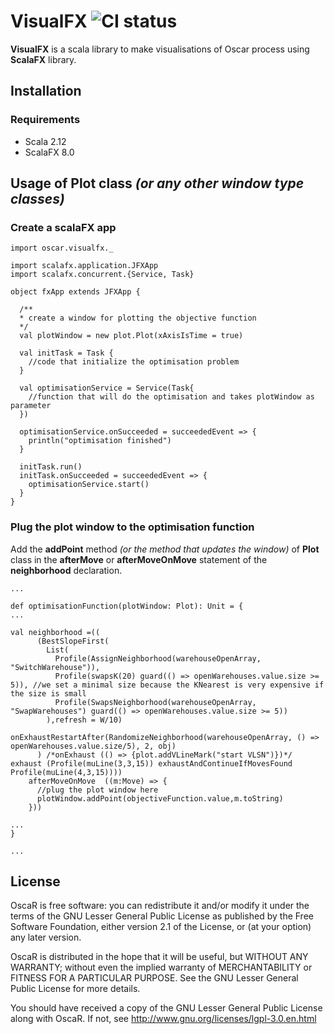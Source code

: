 # VisualFX ![CI status](https://img.shields.io/badge/build-passing-brightgreen.svg)

**VisualFX** is a scala library to make visualisations of Oscar process using **ScalaFX** library.

## Installation

### Requirements

* Scala 2.12
* ScalaFX 8.0

## Usage of Plot class _(or any other window type classes)_

### Create a scalaFX app
```
import oscar.visualfx._

import scalafx.application.JFXApp
import scalafx.concurrent.{Service, Task}

object fxApp extends JFXApp {

  /**
  * create a window for plotting the objective function
  */
  val plotWindow = new plot.Plot(xAxisIsTime = true)
  
  val initTask = Task {
    //code that initialize the optimisation problem
  }
  
  val optimisationService = Service(Task{
    //function that will do the optimisation and takes plotWindow as parameter
  })
  
  optimisationService.onSucceeded = succeededEvent => {
    println("optimisation finished")
  }
  
  initTask.run()
  initTask.onSucceeded = succeededEvent => {
    optimisationService.start()
  }
}
```

### Plug the plot window to the optimisation function

Add the **addPoint** method _(or the method that updates the window)_ of **Plot** class in the **afterMove** or **afterMoveOnMove** statement of the **neighborhood** declaration.

```
...

def optimisationFunction(plotWindow: Plot): Unit = {
...

val neighborhood =((
      (BestSlopeFirst(
        List(
          Profile(AssignNeighborhood(warehouseOpenArray, "SwitchWarehouse")),
          Profile(swapsK(20) guard(() => openWarehouses.value.size >= 5)), //we set a minimal size because the KNearest is very expensive if the size is small
          Profile(SwapsNeighborhood(warehouseOpenArray, "SwapWarehouses") guard(() => openWarehouses.value.size >= 5))
        ),refresh = W/10)
        onExhaustRestartAfter(RandomizeNeighborhood(warehouseOpenArray, () => openWarehouses.value.size/5), 2, obj)
      ) /*onExhaust (() => {plot.addVLineMark("start VLSN")})*/ exhaust (Profile(muLine(3,3,15)) exhaustAndContinueIfMovesFound Profile(muLine(4,3,15))))
    afterMoveOnMove  ((m:Move) => {
      //plug the plot window here
      plotWindow.addPoint(objectiveFunction.value,m.toString)
    }))

...
}

...

```

## License
OscaR is free software: you can redistribute it and/or modify
it under the terms of the GNU Lesser General Public License as published by
the Free Software Foundation, either version 2.1 of the License, or
(at your option) any later version.

OscaR is distributed in the hope that it will be useful,
but WITHOUT ANY WARRANTY; without even the implied warranty of
MERCHANTABILITY or FITNESS FOR A PARTICULAR PURPOSE.  See the
GNU Lesser General Public License  for more details.
  
You should have received a copy of the GNU Lesser General Public License along with OscaR.
If not, see http://www.gnu.org/licenses/lgpl-3.0.en.html